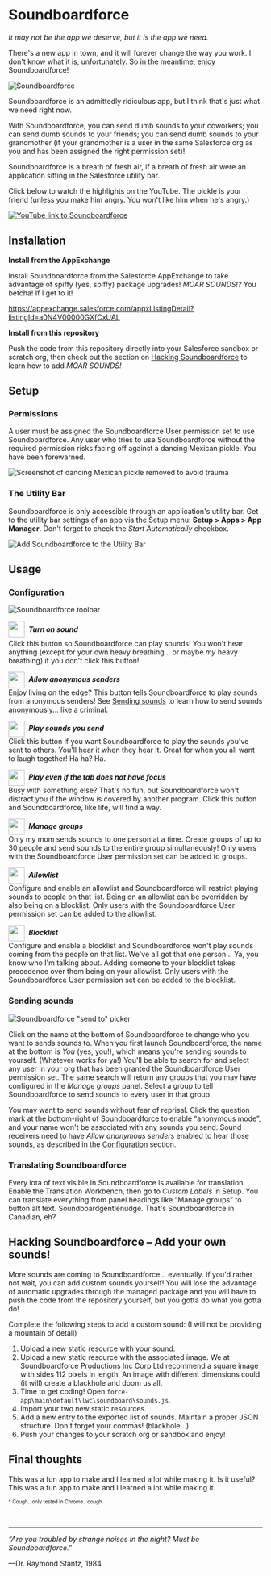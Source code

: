 # Soundboardforce

*It may not be the app we deserve, but it is the app we need.*

There's a new app in town, and it will forever change the way you work. I don't know what it is, unfortunately. So in the meantime, enjoy Soundboardforce!

![Soundboardforce](/readme-extras/soundboardforce.gif)

Soundboardforce is an admittedly ridiculous app, but I think that's just what we need right now.

With Soundboardforce, you can send dumb sounds to your coworkers; you can send dumb sounds to your friends; you can send dumb sounds to your grandmother (if your grandmother is a user in the same Salesforce org as you and has been assigned the right permission set)!

Soundboardforce is a breath of fresh air, if a breath of fresh air were an application sitting in the Salesforce utility bar.

Click below to watch the highlights on the YouTube. The pickle is your friend (unless you make him angry. You won't like him when he's angry.)

[![YouTube link to Soundboardforce](http://img.youtube.com/vi/Pk0u4Vr65xw/0.jpg)](https://youtu.be/Pk0u4Vr65xw)

## Installation ##

**Install from the AppExchange**

Install Soundboardforce from the Salesforce AppExchange to take advantage of spiffy (yes, spiffy) package upgrades! *MOAR SOUNDS!?* You betcha! If I get to it!

https://appexchange.salesforce.com/appxListingDetail?listingId=a0N4V00000GXfCxUAL

**Install from this repository**

Push the code from this repository directly into your Salesforce sandbox or scratch org, then check out the section on [Hacking Soundboardforce](#Hacking-Soundboardforce!-–-Add-your-own-sounds!#) to learn how to add *MOAR SOUNDS!*

## Setup ##

### Permissions ###

A user must be assigned the Soundboardforce User permission set to use Soundboardforce. Any user who tries to use Soundboardforce without the required permission risks facing off against a dancing Mexican pickle. You have been forewarned.

![Screenshot of dancing Mexican pickle removed to avoid trauma](/readme-extras/removed-pickle.png)

### The Utility Bar ###

Soundboardforce is only accessible through an application's utility bar. Get to the utility bar settings of an app via the Setup menu: **Setup > Apps > App Manager**. Don't forget to check the *Start Automatically* checkbox.

![Add Soundboardforce to the Utility Bar](/readme-extras/utility-bar.png)

## Usage ##

### Configuration ###

![Soundboardforce toolbar](/readme-extras/settings.png)

<img src="./readme-extras/volume_high_60.png" width="32" height="32" style="vertical-align: middle; margin-bottom: 4px" />&nbsp; ***Turn on sound***
<br />
Click this button so Soundboardforce can play sounds! You won't hear anything (except for your own heavy breathing... or maybe *my* heavy breathing) if you don't click this button!

<img src="./readme-extras/question_60.png" width="32" height="32" style="vertical-align: middle" />&nbsp; ***Allow anonymous senders***
<br />
Enjoy living on the edge? This button tells Soundboardforce to play sounds from anonymous senders! See [Sending sounds](#Sending-sounds#) to learn how to send sounds anonymously... like a criminal.

<img src="./readme-extras/chat_60.png" width="32" height="32" style="vertical-align: middle" />&nbsp; ***Play sounds you send***
<br />
Click this button if you want Soundboardforce to play the sounds you've sent to others. You'll hear it when they hear it. Great for when you all want to laugh together! Ha ha? Ha.

<img src="./readme-extras/broadcast_60.png" width="32" height="32" style="vertical-align: middle" />&nbsp; ***Play even if the tab does not have focus***
<br />
Busy with something else? That's no fun, but Soundboardforce won't distract you if the window is covered by another program. Click this button and Soundboardforce, like life, will find a way.

<img src="./readme-extras/groups_60.png" width="32" height="32" style="vertical-align: middle" />&nbsp; ***Manage groups***
<br />
Only my mom sends sounds to one person at a time. Create groups of up to 30 people and send sounds to the entire group simultaneously! Only users with the Soundboardforce User permission set can be added to groups.

<img src="./readme-extras/adduser_60.png" width="32" height="32" style="vertical-align: middle" />&nbsp; ***Allowlist***
<br />
Configure and enable an allowlist and Soundboardforce will restrict playing sounds to people on that list. Being on an allowlist can be overridden by also being on a blocklist. Only users with the Soundboardforce User permission set can be added to the allowlist.

<img src="./readme-extras/block_visitor_60.png" width="32" height="32" style="vertical-align: middle" />&nbsp; ***Blocklist***
<br />
Configure and enable a blocklist and Soundboardforce won't play sounds coming from the people on that list. We've all got that one person... Ya, you know who I'm talking about. Adding someone to your blocklist takes precedence over them being on your allowlist. Only users with the Soundboardforce User permission set can be added to the blocklist.

### Sending sounds ###

![Soundboardforce "send to" picker](/readme-extras/send-to.png)

Click on the name at the bottom of Soundboardforce to change who you want to sends sounds to. When you first launch Soundboardforce, the name at the bottom is *You* (yes, you!), which means you're sending sounds to yourself. (Whatever works for ya!) You'll be able to search for and select any user in your org that has been granted the Soundboardforce User permission set. The same search will return any groups that you may have configured in the *Manage groups* panel. Select a group to tell Soundboardforce to send sounds to every user in that group.

You may want to send sounds without fear of reprisal. Click the question mark at the bottom-right of Soundboardforce to enable “anonymous mode”, and your name won't be associated with any sounds you send. Sound receivers need to have *Allow anonymous senders* enabled to hear those sounds, as described in the [Configuration](#Configuration) section.

### Translating Soundboardforce ###

Every iota of text visible in Soundboardforce is available for translation. Enable the Translation Workbench, then go to *Custom Labels* in Setup. You can translate everything from panel headings like “Manage groups” to button alt text. Soundboardgentlenudge. That's Soundboardforce in Canadian, eh?

## Hacking Soundboardforce – Add your own sounds! ##

More sounds are coming to Soundboardforce... eventually. If you'd rather not wait, you can add custom sounds yourself! You will lose the advantage of automatic upgrades through the managed package and you will have to push the code from the repository yourself, but you gotta do what you gotta do!

Complete the following steps to add a custom sound: (I will not be providing a mountain of detail)

1. Upload a new static resource with your sound.
2. Upload a new static resource with the associated image. We at Soundboardforce Productions Inc Corp Ltd recommend a square image with sides 112 pixels in length. An image with different dimensions could (it will) create a blackhole and doom us all.
3. Time to get coding! Open `force-app\main\default\lwc\soundboard\sounds.js`.
4. Import your two new static resources.
5. Add a new entry to the exported list of sounds. Maintain a proper JSON structure. Don't forget your commas! (blackhole...)
6. Push your changes to your scratch org or sandbox and enjoy!

## Final thoughts ##

This was a fun app to make and I learned a lot while making it. Is it useful? This was a fun app to make and I learned a lot while making it.

<span style="font-size: .7em;">* Cough.. only tested in Chrome.. cough.</span>

<br />

***

*“Are you troubled by strange noises in the night? Must be Soundboardforce.”*

—Dr. Raymond Stantz, 1984